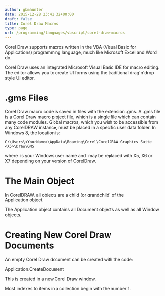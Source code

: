 ```yaml
---
author: gbmhunter
date: 2015-12-28 23:41:32+00:00
draft: false
title: Corel Draw Macros
type: page
url: /programming/languages/vbscript/corel-draw-macros
---
```


Corel Draw supports macros written in the VBA (Visual Basic for Applications) programming language, much like Microsoft Excel and Word do.

Corel Draw uses an integrated Microsoft Visual Basic IDE for macro editing. The editor allows you to create UI forms using the traditional drag'n'drop style UI editor.

# .gms Files

Corel Draw macro code is saved in files with the extension .gms. A .gms file is a Corel Draw macro project file, which is a single file which can contain many code modules. Global macros, which you wish to be accessible from any CorelDRAW instance, must be placed in a specific user data folder. In Windows 8, the location is:
    
    C:\Users\<YourName>\AppData\Roaming\Corel\CorelDRAW Graphics Suite <X5>\Draw\GMS

where <UserName> is your Windows user name and <X5> may be replaced with X5, X6 or X7 depending on your version of CorelDraw.

# The Main Object

In CorelDRAW, all objects are a child (or grandchild) of the Application object.

The Application object contains all Document objects as well as all Window objects.

# Creating New Corel Draw Documents

An empty Corel Draw document can be created with the code:

Application.CreateDocument

This is created in a new Corel Draw window.

Most indexes to items in a collection begin with the number 1.
